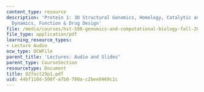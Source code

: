 ```yaml
---
content_type: resource
description: 'Protein 1: 3D Structural Genomics, Homology, Catalytic and Regulatory
  Dynamics, Function & Drug Design'
file: /media/courses/hst-508-genomics-and-computational-biology-fall-2002/44bf110d508fa7b0780ac2bee8469c1c_02foct29p1.pdf
file_type: application/pdf
learning_resource_types:
- Lecture Audio
ocw_type: OCWFile
parent_title: 'Lectures: Audio and Slides'
parent_type: CourseSection
resourcetype: Document
title: 02foct29p1.pdf
uid: 44bf110d-508f-a7b0-780a-c2bee8469c1c
---
```

